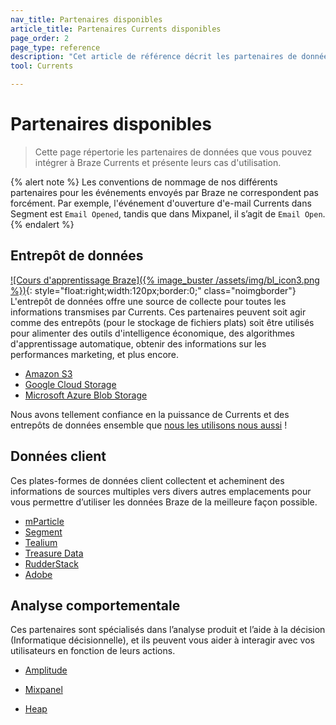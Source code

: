 ```yaml
---
nav_title: Partenaires disponibles
article_title: Partenaires Currents disponibles
page_order: 2
page_type: reference
description: "Cet article de référence décrit les partenaires de données que vous pouvez utiliser pour intégrer à Braze Currents, avec leurs cas d’utilisation."
tool: Currents

---
```


# Partenaires disponibles

> Cette page répertorie les partenaires de données que vous pouvez intégrer à Braze Currents et présente leurs cas d'utilisation. 

{% alert note %}
Les conventions de nommage de nos différents partenaires pour les événements envoyés par Braze ne correspondent pas forcément. Par exemple, l'événement d'ouverture d'e-mail Currents dans Segment est `Email Opened`, tandis que dans Mixpanel, il s’agit de `Email Open`.
{% endalert %}

## Entrepôt de données
[![Cours d'apprentissage Braze]({% image_buster /assets/img/bl_icon3.png %})](https://learning.braze.com/introduction-to-data-warehouses){: style="float:right;width:120px;border:0;" class="noimgborder"}
L'entrepôt de données offre une source de collecte pour toutes les informations transmises par Currents. Ces partenaires peuvent soit agir comme des entrepôts (pour le stockage de fichiers plats) soit être utilisés pour alimenter des outils d'intelligence économique, des algorithmes d'apprentissage automatique, obtenir des informations sur les performances marketing, et plus encore.

* [Amazon S3][1]
* [Google Cloud Storage][2]
* [Microsoft Azure Blob Storage][3]

Nous avons tellement confiance en la puissance de Currents et des entrepôts de données ensemble que [nous les utilisons nous aussi]({{site.baseurl}}/user_guide/data_and_analytics/braze_currents/how_braze_uses_currents/) !

## Données client

Ces plates-formes de données client collectent et acheminent des informations de sources multiples vers divers autres emplacements pour vous permettre d’utiliser les données Braze de la meilleure façon possible.

* [mParticle][6]
* [Segment][7]
* [Tealium][8]
* [Treasure Data][10]
* [RudderStack][9]
* [Adobe][12]

## Analyse comportementale

Ces partenaires sont spécialisés dans l’analyse produit et l’aide à la décision (Informatique décisionnelle), et ils peuvent vous aider à interagir avec vos utilisateurs en fonction de leurs actions.

* [Amplitude][4]

* [Mixpanel][5]

* [Heap][11]



[1]: {{site.baseurl}}/partners/data_and_infrastructure_agility/data_warehouses/amazon_s3/
[2]: {{site.baseurl}}/partners/data_and_infrastructure_agility/data_warehouses/google_cloud_storage_for_currents/
[3]: {{site.baseurl}}/partners/data_and_infrastructure_agility/data_warehouses/microsoft_azure_blob_storage_for_currents/
[4]: {{site.baseurl}}/partners/data_and_infrastructure_agility/analytics/amplitude/amplitude_for_currents/
[5]: {{site.baseurl}}/partners/insights/behavioral_analytics/mixpanel_for_currents/
[6]: {{site.baseurl}}/partners/data_and_infrastructure_agility/customer_data_platform/mParticle/mparticle_for_currents/
[7]: {{site.baseurl}}/partners/data_and_infrastructure_agility/customer_data_platform/segment/segment_for_currents/
[8]: {{site.baseurl}}/partners/data_and_infrastructure_agility/customer_data_platform/tealium/tealium_for_currents#tealium-for-currents
[9]: {{site.baseurl}}/partners/data_and_infrastructure_agility/customer_data_platform/rudderstack/rudderstack_for_currents/
[10]: {{site.baseurl}}/partners/data_and_infrastructure_agility/customer_data_platform/treasure_data/treasure_data_for_currents/
[11]: {{site.baseurl}}/partners/data_and_infrastructure_agility/cohort_import/heap/
[12]: {{site.baseurl}}/partners/data_and_infrastructure_agility/customer_data_platform/adobe/adobe_for_currents/